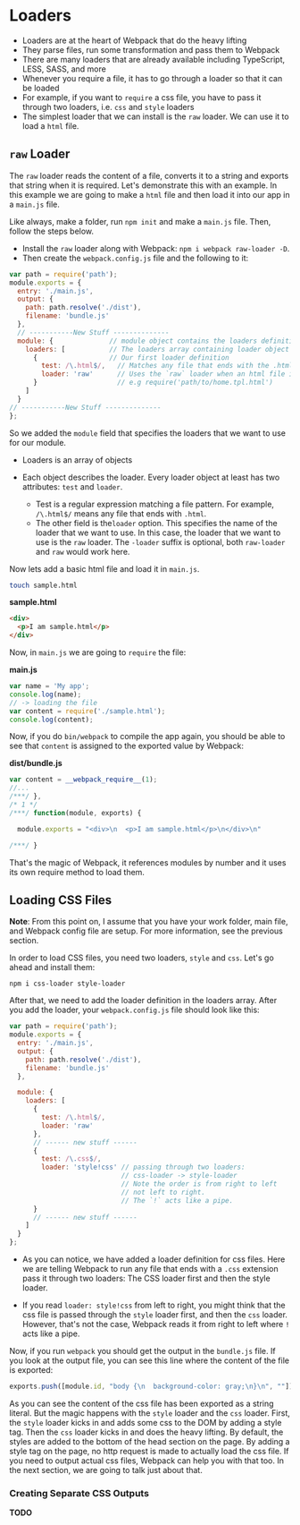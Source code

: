 # Loaders

- Loaders are at the heart of Webpack that do the heavy lifting
- They parse files, run some transformation and pass them to Webpack
- There are many loaders that are already available including TypeScript, LESS, SASS, and more
- Whenever you require a file, it has to go through a loader so that it can be loaded
- For example, if you want to `require` a css file, you have to pass it through two loaders, i.e. `css` and `style` loaders
- The simplest loader that we can install is the `raw` loader. We can use it to load a `html` file.

## `raw` Loader

The `raw` loader reads the content of a file, converts it to a string and exports that string when it is required. Let's demonstrate this with an example. In this example we are going to make a `html` file and then load it into our app in a `main.js` file.

Like always, make a folder, run `npm init` and make a `main.js` file. Then, follow the steps below.

- Install the `raw` loader along with Webpack: `npm i webpack raw-loader -D`.
- Then create the `webpack.config.js` file and the following to it:

```javascript
var path = require('path');
module.exports = {
  entry: './main.js',
  output: {
    path: path.resolve('./dist'),
    filename: 'bundle.js'
  },
  // -----------New Stuff --------------
  module: {              // module object contains the loaders definition
    loaders: [           // The loaders array containing loader object definitions
      {                  // Our first loader definition
        test: /\.html$/,   // Matches any file that ends with the .html extension
        loader: 'raw'      // Uses the `raw` loader when an html file is required.
      }                    // e.g require('path/to/home.tpl.html')
    ]
  }
// -----------New Stuff --------------
};
```

So we added the `module` field that specifies the loaders that we want to use for our module.

- Loaders is an array of objects

- Each object describes the loader. Every loader object at least has two attributes: `test` and `loader`.

    - Test is a regular expression matching a file pattern. For example, `/\.html$/` means any file that ends with `.html`.
    - The other field is the`loader` option. This specifies the name of the loader that we want to use. In this case, the loader that we want to use is the `raw` loader. The `-loader` suffix is optional, both `raw-loader` and `raw` would work here.

Now lets add a basic html file and load it in `main.js`.

```bash
touch sample.html
```

**sample.html**

```html
<div>
  <p>I am sample.html</p>
</div>
```

Now, in `main.js` we are going to `require` the file:

**main.js**

```javascript
var name = 'My app';
console.log(name);
// -> loading the file
var content = require('./sample.html');
console.log(content);
```

Now, if you do `bin/webpack` to compile the app again, you should be able to see that `content` is assigned to the exported value by Webpack:

**dist/bundle.js**

```javascript
var content = __webpack_require__(1);
//...
/***/ },
/* 1 */
/***/ function(module, exports) {

  module.exports = "<div>\n  <p>I am sample.html</p>\n</div>\n"

/***/ }
```

That's the magic of Webpack, it references modules by number and it uses its own require method to load them.


## Loading CSS Files

**Note**: From this point on, I assume that you have your work folder, main file, and Webpack config file are setup. For more information, see the previous section.

In order to load CSS files, you need two loaders, `style` and `css`. Let's go ahead and install them:

```shell
npm i css-loader style-loader
```

After that, we need to add the loader definition in the loaders array. After you add the loader, your `webpack.config.js` file should look like this:

```javascript
var path = require('path');
module.exports = {
  entry: './main.js',
  output: {
    path: path.resolve('./dist'),
    filename: 'bundle.js'
  },

  module: {
    loaders: [
      {
        test: /\.html$/,
        loader: 'raw'
      },
      // ------ new stuff ------
      {
        test: /\.css$/,
        loader: 'style!css' // passing through two loaders:
                            // css-loader -> style-loader
                            // Note the order is from right to left
                            // not left to right.
                            // The `!` acts like a pipe.
      }
      // ------ new stuff ------
    ]
  }
};
```

- As you can notice, we have added a loader definition for css files. Here we are telling Webpack to run any file that ends with a `.css` extension pass it through two loaders: The CSS loader first and then the style loader.

- If you read `loader: style!css` from left to right, you might think that the css file is passed through the `style` loader first, and then the `css` loader. However, that's not the case, Webpack reads it from right to left where `!` acts like a pipe.

Now, if you run `webpack` you should get the output in the `bundle.js` file. If you look at the output file, you can see this line where the content of the file is exported:


```javascript
exports.push([module.id, "body {\n  background-color: gray;\n}\n", ""]);
```

As you can see the content of the css file has been exported as a string literal. But the magic happens with the `style` loader and the `css` loader. First, the `style` loader kicks in and adds some css to the DOM by adding a style tag. Then the `css` loader kicks in and does the heavy lifting. By default, the styles are added to the bottom of the head section on the page. By adding a style tag on the page, no http request is made to actually load the css file. If you need to output actual css files, Webpack can help you with that too. In the next section, we are going to talk just about that.

### Creating Separate CSS Outputs


**TODO**


